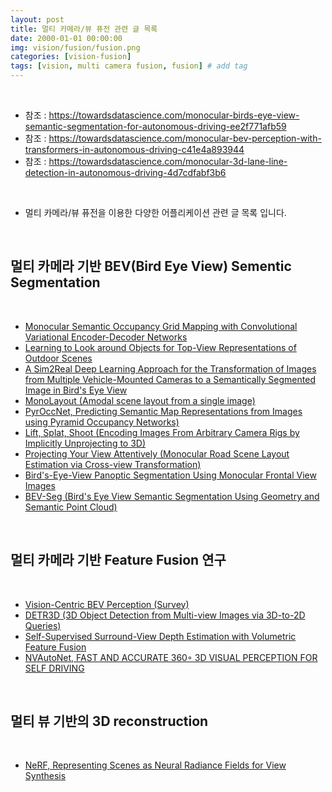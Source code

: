 ```yaml
---
layout: post
title: 멀티 카메라/뷰 퓨전 관련 글 목록   
date: 2000-01-01 00:00:00
img: vision/fusion/fusion.png
categories: [vision-fusion] 
tags: [vision, multi camera fusion, fusion] # add tag
---
```


<br>

- 참조 : https://towardsdatascience.com/monocular-birds-eye-view-semantic-segmentation-for-autonomous-driving-ee2f771afb59
- 참조 : https://towardsdatascience.com/monocular-bev-perception-with-transformers-in-autonomous-driving-c41e4a893944
- 참조 : https://towardsdatascience.com/monocular-3d-lane-line-detection-in-autonomous-driving-4d7cdfabf3b6

<br>

- 멀티 카메라/뷰 퓨전을 이용한 다양한 어플리케이션 관련 글 목록 입니다.

<br>

## **멀티 카메라 기반 BEV(Bird Eye View) Sementic Segmentation**

<br>

- [Monocular Semantic Occupancy Grid Mapping with Convolutional Variational Encoder-Decoder Networks]()
- [Learning to Look around Objects for Top-View Representations of Outdoor Scenes]()
- [A Sim2Real Deep Learning Approach for the Transformation of Images from Multiple Vehicle-Mounted Cameras to a Semantically Segmented Image in Bird's Eye View]()
- [MonoLayout (Amodal scene layout from a single image)]()
- [PyrOccNet, Predicting Semantic Map Representations from Images using Pyramid Occupancy Networks)](https://gaussian37.github.io/vision-fusion-pyroccnet/)
- [Lift, Splat, Shoot (Encoding Images From Arbitrary Camera Rigs by Implicitly Unprojecting to 3D)](https://gaussian37.github.io/vision-fusion-lift_splat_shoot/)
- [Projecting Your View Attentively (Monocular Road Scene Layout Estimation via Cross-view Transformation)]()
- [Bird's-Eye-View Panoptic Segmentation Using Monocular Frontal View Images]()
- [BEV-Seg (Bird's Eye View Semantic Segmentation Using Geometry and Semantic Point Cloud)]()

<br>

## **멀티 카메라 기반 Feature Fusion 연구**

<br>

- [Vision-Centric BEV Perception (Survey)](https://gaussian37.github.io/vision-fusion-vision_centric_bev_perception/)
- [DETR3D (3D Object Detection from Multi-view Images via 3D-to-2D Queries)]()
- [Self-Supervised Surround-View Depth Estimation with Volumetric Feature Fusion](https://gaussian37.github.io/vision-fusion-volumetric_feature_fusion/)
- [NVAutoNet, FAST AND ACCURATE 360◦ 3D VISUAL PERCEPTION FOR SELF DRIVING](https://gaussian37.github.io/vision-fusion-nvautonet/)

<br>

## **멀티 뷰 기반의 3D reconstruction**

<br>

- [NeRF, Representing Scenes as Neural Radiance Fields for View Synthesis](https://gaussian37.github.io/vision-fusion-nerf/)

<br>